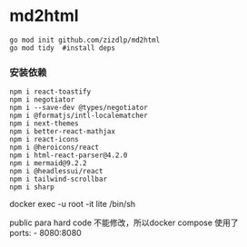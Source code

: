 # md2html

```shell
go mod init github.com/zizdlp/md2html 
go mod tidy  #install deps
```


### 安装依赖

```shell
npm i react-toastify
npm i negotiator
npm i --save-dev @types/negotiator
npm i @formatjs/intl-localematcher
npm i next-themes
npm i better-react-mathjax
npm i react-icons
npm i @heroicons/react
npm i html-react-parser@4.2.0
npm i mermaid@9.2.2
npm i @headlessui/react
npm i tailwind-scrollbar
npm i sharp
```

docker exec -u root -it lite /bin/sh


public para hard code 不能修改，所以docker compose 使用了    
    ports:
      - 8080:8080